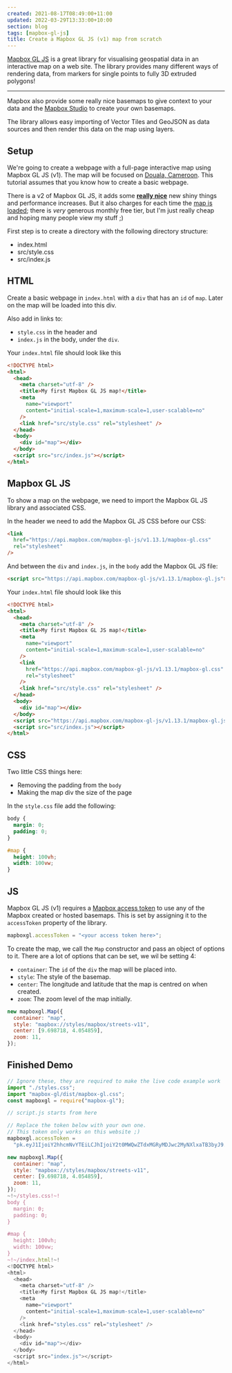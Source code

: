 ```yaml
---
created: 2021-08-17T08:49:00+11:00
updated: 2022-03-29T13:33:00+10:00
section: blog
tags: [mapbox-gl-js]
title: Create a Mapbox GL JS (v1) map from scratch
---
```


[Mapbox GL JS](https://docs.mapbox.com/mapbox-gl-js/) is a great library for visualising geospatial data in an interactive map on a web site. The library provides many different ways of rendering data, from markers for single points to fully 3D extruded polygons!

---

Mapbox also provide some really nice basemaps to give context to your data and the [Mapbox Studio](https://www.mapbox.com/mapbox-studio/) to create your own basemaps.

The library allows easy importing of Vector Tiles and GeoJSON as data sources and then render this data on the map using layers.

## Setup

We're going to create a webpage with a full-page interactive map using Mapbox GL JS (v1). The map will be focused on [Douala, Cameroon](https://en.wikipedia.org/wiki/Douala). This tutorial assumes that you know how to create a basic webpage.

There is a v2 of Mapbox GL JS, it adds some [**really nice**](https://www.mapbox.com/blog/mapbox-gl-js-v2-3d-maps-camera-api-sky-api-launch) new shiny things and performance increases. But it also charges for each time the [map is loaded](https://www.mapbox.com/pricing/#maploads); there is _very_ generous monthly free tier, but I'm just really cheap and hoping many people view my stuff ;)

First step is to create a directory with the following directory structure:

- index.html
- src/style.css
- src/index.js

## HTML

Create a basic webpage in `index.html` with a `div` that has an `id` of `map`. Later on the map will be loaded into this div.

Also add in links to:

- `style.css` in the header and
- `index.js` in the body, under the `div`.

Your `index.html` file should look like this

```html type=static folded
<!DOCTYPE html>
<html>
  <head>
    <meta charset="utf-8" />
    <title>My first Mapbox GL JS map!</title>
    <meta
      name="viewport"
      content="initial-scale=1,maximum-scale=1,user-scalable=no"
    />
    <link href="src/style.css" rel="stylesheet" />
  </head>
  <body>
    <div id="map"></div>
  </body>
  <script src="src/index.js"></script>
</html>
```

## Mapbox GL JS

To show a map on the webpage, we need to import the Mapbox GL JS library and associated CSS.

In the header we need to add the Mapbox GL JS CSS before our CSS:

```html type=static
<link
  href="https://api.mapbox.com/mapbox-gl-js/v1.13.1/mapbox-gl.css"
  rel="stylesheet"
/>
```

And between the `div` and `index.js`, in the `body` add the Mapbox GL JS file:

```html type=static
<script src="https://api.mapbox.com/mapbox-gl-js/v1.13.1/mapbox-gl.js"></script>
```

Your `index.html` file should look like this

```html type=static folded
<!DOCTYPE html>
<html>
  <head>
    <meta charset="utf-8" />
    <title>My first Mapbox GL JS map!</title>
    <meta
      name="viewport"
      content="initial-scale=1,maximum-scale=1,user-scalable=no"
    />
    <link
      href="https://api.mapbox.com/mapbox-gl-js/v1.13.1/mapbox-gl.css"
      rel="stylesheet"
    />
    <link href="src/style.css" rel="stylesheet" />
  </head>
  <body>
    <div id="map"></div>
  </body>
  <script src="https://api.mapbox.com/mapbox-gl-js/v1.13.1/mapbox-gl.js"></script>
  <script src="src/index.js"></script>
</html>
```

## CSS

Two little CSS things here:

- Removing the padding from the `body`
- Making the map div the size of the page

In the `style.css` file add the following:

```css type=static
body {
  margin: 0;
  padding: 0;
}

#map {
  height: 100vh;
  width: 100vw;
}
```

## JS

Mapbox GL JS (v1) requires a [Mapbox access token](https://account.mapbox.com/access-tokens/) to use any of the Mapbox created or hosted basemaps. This is set by assigning it to the `accessToken` property of the library.

```js type=static
mapboxgl.accessToken = "<your access token here>";
```

To create the map, we call the `Map` constructor and pass an object of options to it. There are a lot of options that can be set, we wil be setting 4:

- `container`: The `id` of the `div` the map will be placed into.
- `style`: The style of the basemap.
- `center`: The longitude and latitude that the map is centred on when created.
- `zoom`: The zoom level of the map initially.

```js type=static
new mapboxgl.Map({
  container: "map",
  style: "mapbox://styles/mapbox/streets-v11",
  center: [9.698718, 4.054859],
  zoom: 11,
});
```

## Finished Demo

```js type=interactive template=vanilla height=400px dependency=mapbox-gl
// Ignore these, they are required to make the live code example work
import "./styles.css";
import "mapbox-gl/dist/mapbox-gl.css";
const mapboxgl = require("mapbox-gl");

// script.js starts from here

// Replace the token below with your own one.
// This token only works on this website ;)
mapboxgl.accessToken =
  "pk.eyJ1IjoiY2hhcmNvYTEiLCJhIjoiY2t0MWQwZTdxMGRyMDJwc2MyNXlxaTB3byJ9.dRcI1hBkrZgEkrOBzYJ7kg";

new mapboxgl.Map({
  container: "map",
  style: "mapbox://styles/mapbox/streets-v11",
  center: [9.698718, 4.054859],
  zoom: 11,
});
~!~/styles.css!~!
body {
  margin: 0;
  padding: 0;
}

#map {
  height: 100vh;
  width: 100vw;
}
~!~/index.html!~!
<!DOCTYPE html>
<html>
  <head>
    <meta charset="utf-8" />
    <title>My first Mapbox GL JS map!</title>
    <meta
      name="viewport"
      content="initial-scale=1,maximum-scale=1,user-scalable=no"
    />
    <link href="styles.css" rel="stylesheet" />
  </head>
  <body>
    <div id="map"></div>
  </body>
  <script src="index.js"></script>
</html>
```
